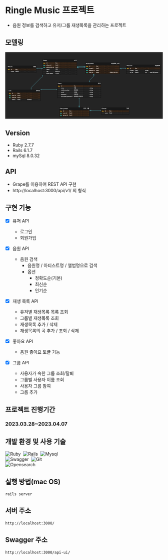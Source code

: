 # Ringle Music 프로젝트

- 음원 정보를 검색하고 유저/그룹 재생목록을 관리하는 프로젝트
## 모델링
![erdiagram.png](erdiagram.png)

## Version
- Ruby 2.7.7
- Rails 6.1.7
- mySql 8.0.32
## API

- Grape를 이용하여 REST API 구현
- http://localhost:3000/api/v1/ 의 형식

## 구현 기능
- [x] 유저 API
  - 로그인 
  - 회원가입 
- [x] 음원 API
    - 음원 검색
        - 음원명 / 아티스트명 / 앨범명으로 검색
        - 옵션
          - 정확도순(기본)
          - 최신순
          - 인기순
- [x] 재생 목록 API
    - 유저별 재생목록 목록 조회
    - 그룹별 재생목록 조회
    - 재생목록 추가 / 삭제
    - 재생목록의 곡 추가 / 조회 / 삭제
    
- [x] 좋아요 API
    - 음원 좋아요 토글 기능
- [x] 그룹 API
    - 사용자가 속한 그룹 조회/탈퇴
    - 그룹별 사용자 이름 조회
    - 사용자 그룹 참여
    - 그룹 추가

## 프로젝트 진행기간
### 2023.03.28~2023.04.07

## 개발 환경 및 사용 기술
![Ruby](https://img.shields.io/badge/-Ruby-05122A?style=flat&logo=ruby)&nbsp;
![Rails](https://img.shields.io/badge/-Rails-05122A?style=flat&logo=rails)&nbsp;
![Mysql](https://img.shields.io/badge/-Mysql-05122A?style=flat&logo=mysql)&nbsp;\
![Swagger](https://img.shields.io/badge/-Swagger-05122A?style=flat&logo=swagger)&nbsp;
![Git](https://img.shields.io/badge/-Git-05122A?style=flat&logo=git)&nbsp;\
![Opensearch](https://img.shields.io/badge/-Opensearch-05122A?style=flat&logo=opensearch)&nbsp;

## 실행 방법(mac OS)
```
rails server
```
## 서버 주소
```
http://localhost:3000/
```

##  Swagger 주소
```
http://localhost:3000/api-ui/
```


